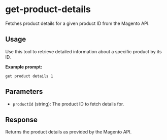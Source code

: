 # get-product-details

Fetches product details for a given product ID from the Magento API.

## Usage

Use this tool to retrieve detailed information about a specific product by its ID.

**Example prompt:**
```
get product details 1
```

## Parameters
- `productId` (string): The product ID to fetch details for.

## Response
Returns the product details as provided by the Magento API. 